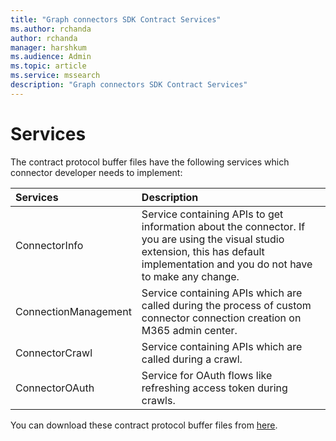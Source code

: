 ```yaml
---
title: "Graph connectors SDK Contract Services"
ms.author: rchanda
author: rchanda
manager: harshkum
ms.audience: Admin
ms.topic: article
ms.service: mssearch
description: "Graph connectors SDK Contract Services"
---
```


# Services

The contract protocol buffer files have the following services which connector developer needs to implement:

|Services |Description |
|:----------|:-------------|
|ConnectorInfo |Service containing APIs to get information about the connector. If you are using the visual studio extension, this has default implementation and you do not have to make any change. |
|ConnectionManagement |Service containing APIs which are called during the process of custom connector connection creation on M365 admin center. |
|ConnectorCrawl |Service containing APIs which are called during a crawl. |
|ConnectorOAuth |Service for OAuth flows like refreshing access token during crawls. |

You can download these contract protocol buffer files from [here](https://github.com/microsoftgraph/msgraph-connectors-sdk/tree/main/Contracts).
